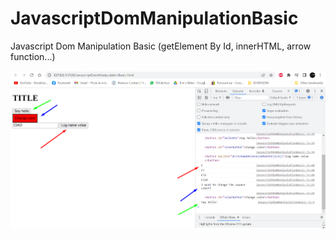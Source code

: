 # JavascriptDomManipulationBasic

Javascript Dom Manipulation Basic (getElement By Id, innerHTML, arrow function...)

![Alt text](screen.png?raw=true "Title")
